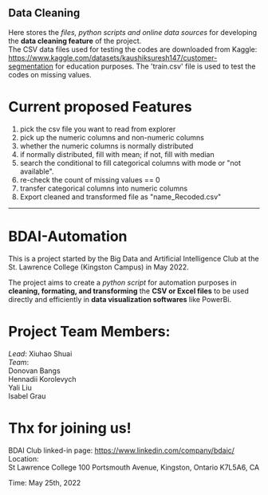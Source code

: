 ## Data Cleaning
Here stores the _files, python scripts and online data sources_ for developing the __data cleaning feature__ of the project.   
The CSV data files used for testing the codes are downloaded from Kaggle: https://www.kaggle.com/datasets/kaushiksuresh147/customer-segmentation for education purposes. The 'train.csv' file is used to test the codes on missing values.

# Current proposed Features
1. pick the csv file you want to read from explorer
2. pick up the numeric columns and non-numeric columns
3. whether the numeric columns is normally distributed
3. if normally distributed, fill with mean; if not, fill with median
4. search the conditional to fill categorical columns with mode or "not available".
5. re-check the count of missing values == 0
6. transfer categorical columns into numeric columns
7. Export cleaned and transformed file as "name_Recoded.csv"

_________________
# BDAI-Automation

This is a project started by the Big Data and Artificial Intelligence Club at the St. Lawrence College (Kingston Campus) in May 2022.

The project aims to create a _python script_ for automation purposes in **cleaning, formating, and transforming** the __CSV or Excel files__ to be used directly and efficiently in __data visualization softwares__ like PowerBi.

# Project Team Members:
*Lead*: Xiuhao Shuai  
*Team*:  
Donovan Bangs  
Hennadii Korolevych  
Yali Liu  
Isabel Grau  

# Thx for joining us!
BDAI Club linked-in page: https://www.linkedin.com/company/bdaic/  
Location:  
St Lawrence College
100 Portsmouth Avenue, Kingston, Ontario K7L5A6, CA

Time: May 25th, 2022
